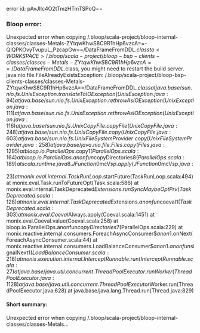 error id: pAvJIlc4O2tTmzHTmTSPoQ==
### Bloop error:

Unexpected error when copying <WORKSPACE>/.bloop/scala-project/bloop-internal-classes/classes-Metals-ZYtqwKhwS8C9R1hHp6vzcA==-QIQPKOvyTvupuL_PzcapGw==/DataFrameFromDDL$.class to <WORKSPACE>/.bloop/scala-project/bloop-bsp-clients-classes/classes-Metals-ZYtqwKhwS8C9R1hHp6vzcA==/DataFrameFromDDL$.class, you might need to restart the build server.
java.nio.file.FileAlreadyExistsException: <WORKSPACE>/.bloop/scala-project/bloop-bsp-clients-classes/classes-Metals-ZYtqwKhwS8C9R1hHp6vzcA==/DataFrameFromDDL$.class
	at java.base/sun.nio.fs.UnixException.translateToIOException(UnixException.java:94)
	at java.base/sun.nio.fs.UnixException.rethrowAsIOException(UnixException.java:111)
	at java.base/sun.nio.fs.UnixException.rethrowAsIOException(UnixException.java:116)
	at java.base/sun.nio.fs.UnixCopyFile.copyFile(UnixCopyFile.java:248)
	at java.base/sun.nio.fs.UnixCopyFile.copy(UnixCopyFile.java:603)
	at java.base/sun.nio.fs.UnixFileSystemProvider.copy(UnixFileSystemProvider.java:258)
	at java.base/java.nio.file.Files.copy(Files.java:1295)
	at bloop.io.ParallelOps$.copy$1(ParallelOps.scala:164)
	at bloop.io.ParallelOps$.$anonfun$copyDirectories$8(ParallelOps.scala:189)
	at scala.runtime.java8.JFunction0$mcV$sp.apply(JFunction0$mcV$sp.java:23)
	at monix.eval.internal.TaskRunLoop$.startFuture(TaskRunLoop.scala:494)
	at monix.eval.Task.runToFutureOpt(Task.scala:586)
	at monix.eval.internal.TaskDeprecated$Extensions.runSyncMaybeOptPrv(TaskDeprecated.scala:128)
	at monix.eval.internal.TaskDeprecated$Extensions.$anonfun$coeval$1(TaskDeprecated.scala:303)
	at monix.eval.Coeval$Always.apply(Coeval.scala:1451)
	at monix.eval.Coeval.value(Coeval.scala:258)
	at bloop.io.ParallelOps$.$anonfun$copyDirectories$7(ParallelOps.scala:229)
	at monix.reactive.internal.consumers.ForeachAsyncConsumer$$anon$1.onNext(ForeachAsyncConsumer.scala:44)
	at monix.reactive.internal.consumers.LoadBalanceConsumer$$anon$1.$anonfun$signalNext$1(LoadBalanceConsumer.scala:218)
	at monix.execution.internal.InterceptRunnable.run(InterceptRunnable.scala:27)
	at java.base/java.util.concurrent.ThreadPoolExecutor.runWorker(ThreadPoolExecutor.java:1128)
	at java.base/java.util.concurrent.ThreadPoolExecutor$Worker.run(ThreadPoolExecutor.java:628)
	at java.base/java.lang.Thread.run(Thread.java:829)
#### Short summary: 

Unexpected error when copying <WORKSPACE>/.bloop/scala-project/bloop-internal-classes/classes-Metals...